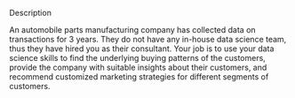 Description

An automobile parts manufacturing company has collected data on transactions for 3 years. They do not have any in-house data science team, thus they have hired you as their consultant. Your job is to use your data science skills to find the underlying buying patterns of the customers, provide the company with suitable insights about their customers, and recommend customized marketing strategies for different segments of customers.
